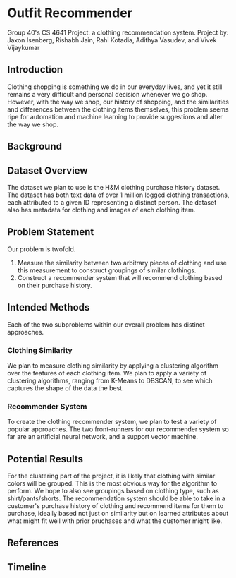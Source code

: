 # Outfit Recommender
Group 40's CS 4641 Project: a clothing recommendation system.
Project by: Jaxon Isenberg, Rishabh Jain, Rahi Kotadia, Adithya Vasudev, and Vivek Vijaykumar

## Introduction
Clothing shopping is something we do in our everyday lives, and yet it still remains a very difficult and personal decision whenever we go shop. However, with the way we shop, our history of shopping, and the similarities and differences between the clothing items themselves, this problem seems ripe for automation and machine learning to provide suggestions and alter the way we shop. 

## Background

## Dataset Overview
The dataset we plan to use is the H&M clothing purchase history dataset. The dataset has both text data of over 1 million logged clothing transactions, each attributed to a given ID representing a distinct person. The dataset also has metadata for clothing and images of each clothing item.

## Problem Statement
Our problem is twofold. 
1. Measure the similarity between two arbitrary pieces of clothing and use this measurement to construct groupings of similar clothings. 
2. Construct a recommender system that will recommend clothing based on their purchase history. 

## Intended Methods
Each of the two subproblems within our overall problem has distinct approaches.

### Clothing Similarity
We plan to measure clothing similarity by applying a clustering algorithm over the features of each clothing item. We plan to apply a variety of clustering algorithms, ranging from K-Means to DBSCAN, to see which captures the shape of the data the best.

### Recommender System
To create the clothing recommender system, we plan to test a variety of popular approaches. The two front-runners for our recommender system so far are an artificial neural network, and a support vector machine. 

## Potential Results
For the clustering part of the project, it is likely that clothing with similar colors will be grouped. This is the most obvious way for the algorithm to perform. We hope to also see groupings based on clothing type, such as shirt/pants/shorts. The recommendation system should be able to take in a customer's purchase history of clothing and recommend items for them to purchase, ideally based not just on similarity but on learned attributes about what might fit well with prior pruchases and what the customer might like. 

## References

## Timeline
